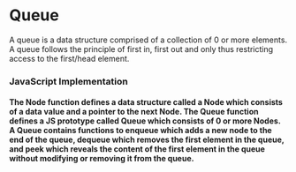 # Queue

A queue is a data structure comprised of a collection of 0 or more elements. A queue follows the principle of first in, first out and only thus restricting access to the first/head element.

### JavaScript Implementation
#### The Node function defines a data structure called a Node which consists of a data value and a pointer to the next Node. The Queue function defines a JS prototype called Queue which consists of 0 or more Nodes. A Queue contains functions to enqueue which adds a new node to the end of the queue, dequeue which removes the first element in the queue, and peek which reveals the content of the first element in the queue without modifying or removing it from the queue. 